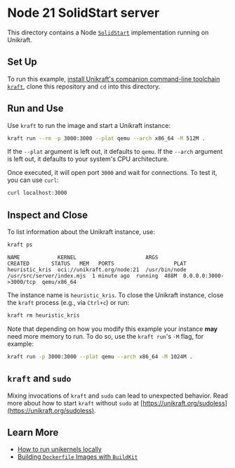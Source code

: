 # Node 21 SolidStart server

This directory contains a Node [`SolidStart`](https://start.solidjs.com/) implementation running on Unikraft.

## Set Up

To run this example, [install Unikraft's companion command-line toolchain `kraft`](https://unikraft.org/docs/cli), clone this repository and `cd` into this directory.

## Run and Use

Use `kraft` to run the image and start a Unikraft instance:

```bash
kraft run --rm -p 3000:3000 --plat qemu --arch x86_64 -M 512M .
```

If the `--plat` argument is left out, it defaults to `qemu`.
If the `--arch` argument is left out, it defaults to your system's CPU architecture.

Once executed, it will open port `3000` and wait for connections.
To test it, you can use `curl`:

```bash
curl localhost:3000
```

## Inspect and Close

To list information about the Unikraft instance, use:

```bash
kraft ps
```

```text
NAME            KERNEL                      ARGS                                     CREATED       STATUS   MEM   PORTS                   PLAT
heuristic_kris  oci://unikraft.org/node:21  /usr/bin/node /usr/src/server/index.mjs  1 minute ago  running  488M  0.0.0.0:3000->3000/tcp  qemu/x86_64
```

The instance name is `heuristic_kris`.
To close the Unikraft instance, close the `kraft` process (e.g., via `Ctrl+c`) or run:

```bash
kraft rm heuristic_kris
```

Note that depending on how you modify this example your instance **may** need more memory to run.
To do so, use the `kraft run`'s `-M` flag, for example:

```bash
kraft run -p 3000:3000 --plat qemu --arch x86_64 -M 1024M .
```

## `kraft` and `sudo`

Mixing invocations of `kraft` and `sudo` can lead to unexpected behavior.
Read more about how to start `kraft` without `sudo` at [https://unikraft.org/sudoless](https://unikraft.org/sudoless).

## Learn More

- [How to run unikernels locally](https://unikraft.org/docs/cli/running)
- [Building `Dockerfile` Images with `BuildKit`](https://unikraft.org/guides/building-dockerfile-images-with-buildkit)
